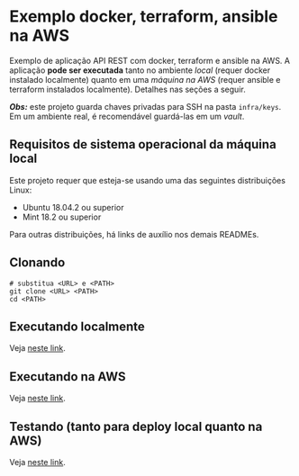 # Exemplo docker, terraform, ansible na AWS

Exemplo de aplicação API REST com docker, terraform e ansible na AWS. A aplicação **pode ser executada** tanto no ambiente *local* (requer docker instalado localmente) quanto em uma *máquina na AWS* (requer ansible e terraform instalados localmente). Detalhes nas seções a seguir.

***Obs:*** este projeto guarda chaves privadas para SSH na pasta `infra/keys`. Em um ambiente real, é recomendável guardá-las em um *vault*.


## Requisitos de sistema operacional da máquina local

Este projeto requer que esteja-se usando uma das seguintes distribuições Linux:

- Ubuntu 18.04.2 ou superior
- Mint 18.2 ou superior

Para outras distribuições, há links de auxílio nos demais READMEs.


## Clonando

```
# substitua <URL> e <PATH>
git clone <URL> <PATH>
cd <PATH>
```

## Executando localmente

Veja [neste link](app/README.md).


## Executando na AWS

Veja [neste link](infra/README.md).


## Testando (tanto para deploy local quanto na AWS)

Veja [neste link](teste/README.md).

